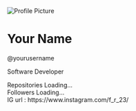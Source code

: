 <!DOCTYPE html>
<html lang="en">
<head>
  <meta charset="UTF-8">
  <meta name="viewport" content="width=device-width, initial-scale=1.0">
  <title>GitHub Profile</title>
  <link rel="stylesheet" href="styles.css">
</head>
<body>

<div class="container">
  <div class="profile-header">
    <img src="https://avatars.githubusercontent.com/ficky230596" alt="Profile Picture">
    <h1>Your Name</h1>
    <p>@yourusername</p>
    <p>Software Developer</p>
  </div>
  
  <div class="profile-stats">
    <div class="stat">
      <span>Repositories</span>
      <span id="repos">Loading...</span>
    </div>
    <div class="stat">
      <span>Followers</span>
      <span id="followers">Loading...</span>
    </div>
    <div class="stat">
      <span>IG</span>
      <span id="following">url : https://www.instagram.com/f_r_23/</span>
    </div>
  </div>
</div>

<script>
  // Fetch data from GitHub API
  fetch('https://api.github.com/users/ficky230596')
    .then(response => response.json())
    .then(data => {
      document.getElementById('repos').textContent = data.public_repos;
      document.getElementById('followers').textContent = data.followers;
      document.getElementById('following').textContent = data.following;
    })
    .catch(error => console.error('Error fetching data:', error));
</script>

</body>
</html>
